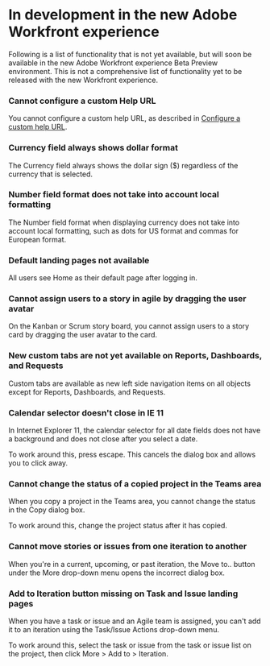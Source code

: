 

# In development in the new Adobe Workfront experience

Following is a list of functionality that is not yet available, but will soon be available in the new Adobe Workfront experience Beta Preview environment. This is not a comprehensive list of functionality yet to be released with the new Workfront experience.

### Cannot configure a custom Help URL

You cannot configure a custom help URL, as described in [Configure a custom help URL](../../administration-and-setup/customize-workfront/brand-workfront/configure-custom-help-url.md).

### Currency field always shows dollar format

The Currency field always shows the dollar sign ($) regardless of the currency that is selected.

### Number field format does not take into account local formatting

The Number field format when displaying currency does not take into account local formatting, such as dots for US format and commas for European format.

### Default landing pages not available

All users see Home as their default page after logging in.

### Cannot assign users to a story in agile by dragging the user avatar

On the Kanban or Scrum story board, you cannot assign users to a story card by dragging the user avatar to the card.

### New custom tabs are not yet available on Reports, Dashboards, and Requests

Custom tabs are available as new left side navigation items on all objects except for Reports, Dashboards, and Requests.

### Calendar selector doesn't close in IE&nbsp;11

In Internet Explorer 11, the calendar selector for all date fields does not have a background and does not close after you select a date.

To work around this, press escape. This cancels the dialog box and allows you to click away.

### Cannot change the status of a copied project in the Teams area

When you copy a project in the Teams area, you cannot change the status in the Copy dialog box.

To work around this, change the project status after it has copied.

<!--
Calendars option is missing from the Main Menu
-->

<!--
The Calendars option is missing from the Main menu.
-->

### Cannot move stories or issues from one iteration to another

When you're in a current, upcoming, or past iteration, the Move to.. button under the More drop-down menu opens the incorrect dialog box.

### Add to Iteration button missing on Task and Issue landing pages

When you have a task or issue and an Agile team is assigned, you can't add it to an iteration using the Task/Issue Actions drop-down menu.

To work around this, select the task or issue from the task or issue list on the project, then click More > Add to > Iteration.
